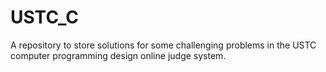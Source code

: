 # USTC_C
A repository to store solutions for some challenging problems in the USTC computer programming design online judge system.
